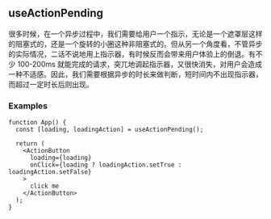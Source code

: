 ## useActionPending

很多时候，在一个异步过程中，我们需要给用户一个指示，无论是一个遮罩层这样的阻塞式的，还是一个旋转的小圈这种非阻塞式的。但从另一个角度看，不管异步的实际情况，二话不说地用上指示器，有时候反而会带来用户体验上的倒退。有不少 100-200ms 就能完成的请求，突兀地调起指示器，又很快消失，对用户会造成一种不适感。因此，我们需要根据异步的时长来做判断，短时间内不出现指示器，而超过一定时长后则出现。

### Examples

```tsx
function App() {
  const [loading, loadingAction] = useActionPending();

  return (
    <ActionButton
      loading={loading}
      onClick={loading ? loadingAction.setTrue : loadingAction.setFalse}
    >
      click me
    </ActionButton>
  );
}
```
